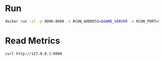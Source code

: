 
# Run
```bash
docker run -it -p 8000:8000 -e RCON_ADDRESS=$GAME_SERVER -e RCON_PORT=$RCON_PORT -e RCON_PASSWORD=$RCON_PASSWORD mocchi/palworld-exporter:latest
```

# Read Metrics
```bash
curl http://127.0.0.1:8000
```
